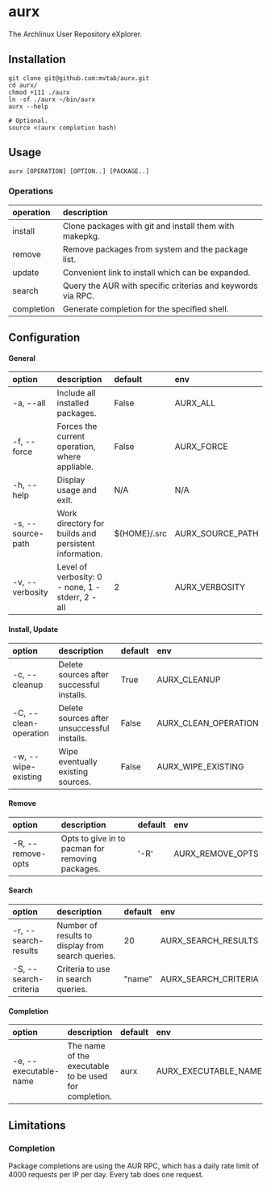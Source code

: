 # aurx
The Archlinux User Repository eXplorer.

## Installation
```
git clone git@github.com:mvtab/aurx.git
cd aurx/
chmod +111 ./aurx
ln -sf ./aurx ~/bin/aurx
aurx --help

# Optional.
source <(aurx completion bash)
```

## Usage
```
aurx [OPERATION] [OPTION..] [PACKAGE..]
``` 

### Operations

operation  | description
:--------- | :----------
install    | Clone packages with git and install them with makepkg.
remove     | Remove packages from system and the package list.
update     | Convenient link to install which can be expanded.
search     | Query the AUR with specific criterias and keywords via RPC.
completion | Generate completion for the specified shell.

## Configuration

#### General
option            | description                                           | default        | env
:---------------- | :---------------------------------------------------- | :------------- | :--
-a, --all         | Include all installed packages.                       | False          | AURX_ALL
-f, --force       | Forces the current operation, where appliable.        | False          | AURX_FORCE
-h, --help        | Display usage and exit.                               | N/A            | N/A 
-s, --source-path | Work directory for builds and persistent information. | ${HOME}/.src | AURX_SOURCE_PATH
-v, --verbosity   | Level of verbosity: 0 - none, 1 - stderr, 2 - all     | 2              | AURX_VERBOSITY

#### Install, Update
option                | description                                 | default | env
:-------------------- | :------------------------------------------ | :------ | :--
-c, --cleanup         | Delete sources after successful installs.   | True    | AURX_CLEANUP
-C, --clean-operation | Delete sources after unsuccessful installs. | False   | AURX_CLEAN_OPERATION
-w, --wipe-existing   | Wipe eventually existing sources.           | False   | AURX_WIPE_EXISTING

#### Remove
option            | description                                      | default | env
:---------------- | :----------------------------------------------- | :------ | :--
-R, --remove-opts | Opts to give in to pacman for removing packages. | '-R'      | AURX_REMOVE_OPTS

#### Search
option                | description                                       | default | env
:-------------------- | :------------------------------------------------ | :------ | :--
-r, --search-results  | Number of results to display from search queries. | 20      | AURX_SEARCH_RESULTS
-S, --search-criteria | Criteria to use in search queries.                | "name"  | AURX_SEARCH_CRITERIA

#### Completion
option                | description                                           | default | env
:-------------------- | :---------------------------------------------------- | :------ | :--
-e, --executable-name | The name of the executable to be used for completion. | aurx    | AURX_EXECUTABLE_NAME

## Limitations

### Completion
Package completions are using the AUR RPC, which has a daily rate limit of 4000 requests per IP per day.
Every tab does one request.

